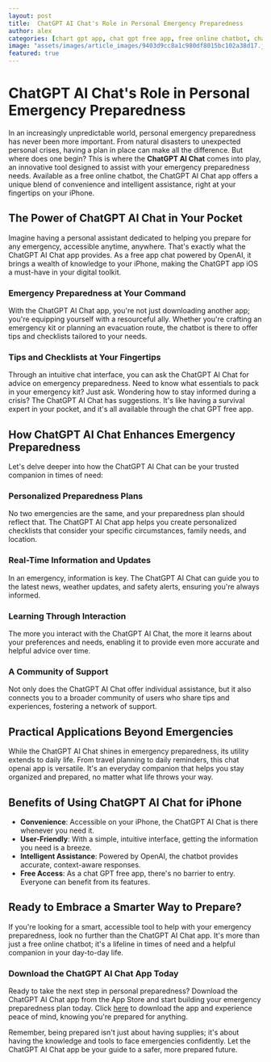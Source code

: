 ```yaml
---
layout: post
title:  ChatGPT AI Chat's Role in Personal Emergency Preparedness
author: alex
categories: [chart gpt app, chat gpt free app, free online chatbot, chat openai app, chat gpt for iphone, chat gpt app ios, app chat openai]
image: "assets/images/article_images/9403d9cc8a1c980df8015bc102a38d17.jpg"
featured: true
---
```


# ChatGPT AI Chat's Role in Personal Emergency Preparedness

In an increasingly unpredictable world, personal emergency preparedness has never been more important. From natural disasters to unexpected personal crises, having a plan in place can make all the difference. But where does one begin? This is where the **ChatGPT AI Chat** comes into play, an innovative tool designed to assist with your emergency preparedness needs. Available as a free online chatbot, the ChatGPT AI Chat app offers a unique blend of convenience and intelligent assistance, right at your fingertips on your iPhone.

## The Power of ChatGPT AI Chat in Your Pocket

Imagine having a personal assistant dedicated to helping you prepare for any emergency, accessible anytime, anywhere. That's exactly what the ChatGPT AI Chat app provides. As a free app chat powered by OpenAI, it brings a wealth of knowledge to your iPhone, making the ChatGPT app iOS a must-have in your digital toolkit.

### Emergency Preparedness at Your Command

With the ChatGPT AI Chat app, you're not just downloading another app; you're equipping yourself with a resourceful ally. Whether you're crafting an emergency kit or planning an evacuation route, the chatbot is there to offer tips and checklists tailored to your needs.

### Tips and Checklists at Your Fingertips

Through an intuitive chat interface, you can ask the ChatGPT AI Chat for advice on emergency preparedness. Need to know what essentials to pack in your emergency kit? Just ask. Wondering how to stay informed during a crisis? The ChatGPT AI Chat has suggestions. It's like having a survival expert in your pocket, and it's all available through the chat GPT free app.

## How ChatGPT AI Chat Enhances Emergency Preparedness

Let's delve deeper into how the ChatGPT AI Chat can be your trusted companion in times of need:

### Personalized Preparedness Plans

No two emergencies are the same, and your preparedness plan should reflect that. The ChatGPT AI Chat app helps you create personalized checklists that consider your specific circumstances, family needs, and location.

### Real-Time Information and Updates

In an emergency, information is key. The ChatGPT AI Chat can guide you to the latest news, weather updates, and safety alerts, ensuring you're always informed.

### Learning Through Interaction

The more you interact with the ChatGPT AI Chat, the more it learns about your preferences and needs, enabling it to provide even more accurate and helpful advice over time.

### A Community of Support

Not only does the ChatGPT AI Chat offer individual assistance, but it also connects you to a broader community of users who share tips and experiences, fostering a network of support.

## Practical Applications Beyond Emergencies

While the ChatGPT AI Chat shines in emergency preparedness, its utility extends to daily life. From travel planning to daily reminders, this chat openai app is versatile. It's an everyday companion that helps you stay organized and prepared, no matter what life throws your way.

## Benefits of Using ChatGPT AI Chat for iPhone

- **Convenience**: Accessible on your iPhone, the ChatGPT AI Chat is there whenever you need it.
- **User-Friendly**: With a simple, intuitive interface, getting the information you need is a breeze.
- **Intelligent Assistance**: Powered by OpenAI, the chatbot provides accurate, context-aware responses.
- **Free Access**: As a chat GPT free app, there's no barrier to entry. Everyone can benefit from its features.

## Ready to Embrace a Smarter Way to Prepare?

If you're looking for a smart, accessible tool to help with your emergency preparedness, look no further than the ChatGPT AI Chat app. It's more than just a free online chatbot; it's a lifeline in times of need and a helpful companion in your day-to-day life.

### Download the ChatGPT AI Chat App Today

Ready to take the next step in personal preparedness? Download the ChatGPT AI Chat app from the App Store and start building your emergency preparedness plan today. Click [here](https://apps.apple.com/us/app/ai-ask-chat-with-ai-bots/id6472484891) to download the app and experience peace of mind, knowing you're prepared for anything.

Remember, being prepared isn't just about having supplies; it's about having the knowledge and tools to face emergencies confidently. Let the ChatGPT AI Chat app be your guide to a safer, more prepared future.